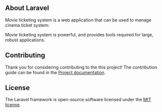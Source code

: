 
## About Laravel

Movie ticketing system is a web application that can be used to manage cinema ticket system:

Movie ticketing system is powerful, and provides tools required for large, robust applications.

## Contributing

Thank you for considering contributing to the this project! The contribution guide can be found in the [Project documentation](http://13.233.20.159/).

## License

The Laravel framework is open-source software licensed under the [MIT license](https://opensource.org/licenses/MIT).
